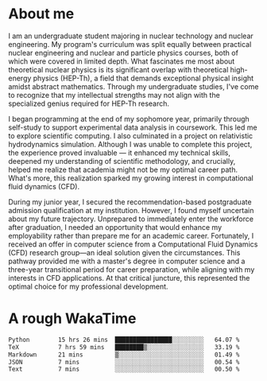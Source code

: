 # About me

I am an undergraduate student majoring in nuclear technology and nuclear engineering. My program's curriculum was split equally between practical nuclear engineering and nuclear and particle physics courses, both of which were covered in limited depth. What fascinates me most about theoretical nuclear physics is its significant overlap with theoretical high-energy physics (HEP-Th), a field that demands exceptional physical insight amidst abstract mathematics. Through my undergraduate studies, I've come to recognize that my intellectual strengths may not align with the specialized genius required for HEP-Th research.

I began programming at the end of my sophomore year, primarily through self-study to support experimental data analysis in coursework. This led me to explore scientific computing. I also culminated in a project on relativistic hydrodynamics simulation. Although I was unable to complete this project, the experience proved invaluable — it enhanced my technical skills, deepened my understanding of scientific methodology, and crucially, helped me realize that academia might not be my optimal career path. What's more, this realization sparked my growing interest in computational fluid dynamics (CFD).

During my junior year, I secured the recommendation-based postgraduate admission qualification at my institution. However, I found myself uncertain about my future trajectory. Unprepared to immediately enter the workforce after graduation, I needed an opportunity that would enhance my employability rather than prepare me for an academic career. Fortunately, I received an offer in computer science from a Computational Fluid Dynamics (CFD) research group—an ideal solution given the circumstances. This pathway provided me with a master's degree in computer science and a three-year transitional period for career preparation, while aligning with my interests in CFD applications. At that critical juncture, this represented the optimal choice for my professional development.

# A rough WakaTime

<!--START_SECTION:waka-->

```txt
Python        15 hrs 26 mins  ████████████████░░░░░░░░░   64.07 %
TeX           7 hrs 59 mins   ████████▒░░░░░░░░░░░░░░░░   33.19 %
Markdown      21 mins         ▒░░░░░░░░░░░░░░░░░░░░░░░░   01.49 %
JSON          7 mins          ░░░░░░░░░░░░░░░░░░░░░░░░░   00.54 %
Text          7 mins          ░░░░░░░░░░░░░░░░░░░░░░░░░   00.50 %
```

<!--END_SECTION:waka-->
